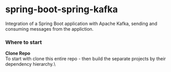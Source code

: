 # spring-boot-spring-kafka
Integration of a Spring Boot application with Apache Kafka, sending and consuming messages from the appliction.

### Where to start
**Clone Repo**\
To start with clone this entire repo - then build the separate projects by their dependency hierarchy.\
